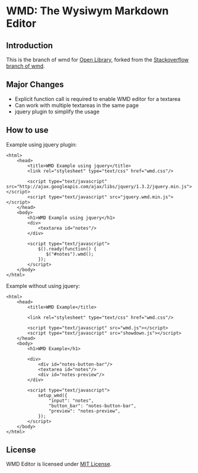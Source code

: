 WMD: The Wysiwym Markdown Editor
================================

Introduction
------------

This is the branch of wmd for [Open Library](http://openlibrary.org), forked from the [Stackoverflow branch of wmd](http://github.com/derobins/wmd).

Major Changes
-------------

* Explicit function call is required to enable WMD editor for a textarea
* Can work with multiple textareas in the same page
* jquery plugin to simplify the usage

How to use
----------

Example using jquery plugin:

    <html>
        <head>
            <title>WMD Example using jquery</title>
            <link rel="stylesheet" type="text/css" href="wmd.css"/>

            <script type="text/javascript" src="http://ajax.googleapis.com/ajax/libs/jquery/1.3.2/jquery.min.js"></script>
            <script type="text/javascript" src="jquery.wmd.min.js"></script>
        </head>
        <body>
            <h1>WMD Example using jquery</h1>
            <div>
                <textarea id="notes"/>
            </div>
    
            <script type="text/javascript">
                $().ready(function() {
                   $("#notes").wmd(); 
                });
            </script>
        </body>
    </html>
    
Example without using jquery:

    <html>
        <head>
            <title>WMD Example</title>
            
            <link rel="stylesheet" type="text/css" href="wmd.css"/>
            
            <script type="text/javascript" src="wmd.js"></script>
            <script type="text/javascript" src="showdown.js"></script>
        </head>
        <body>
            <h1>WMD Example</h1>

            <div>
                <div id="notes-button-bar"/>
                <textarea id="notes"/>
                <div id="notes-preview"/>
            </div>
    
            <script type="text/javascript">
                setup_wmd({
                    "input": "notes",
                    "button_bar": "notes-button-bar",
                    "preview": "notes-preview",
                });
            </script>
        </body>
    </html>

License
-------

WMD Editor is licensed under [MIT License](http://github.com/openlibrary/wmd/raw/master/License.txt).



